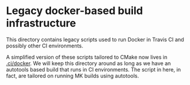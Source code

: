# Legacy docker-based build infrastructure

This directory contains legacy scripts used to run Docker in
Travis CI and possibly other CI environments.

A simplified version of these scripts tailored to CMake now
lives in [.ci/docker](../../.ci/docker). We will keep this
directory around as long as we have an autotools based build
that runs in CI environments. The script in here, in fact,
are tailored on running MK builds using autotools.
